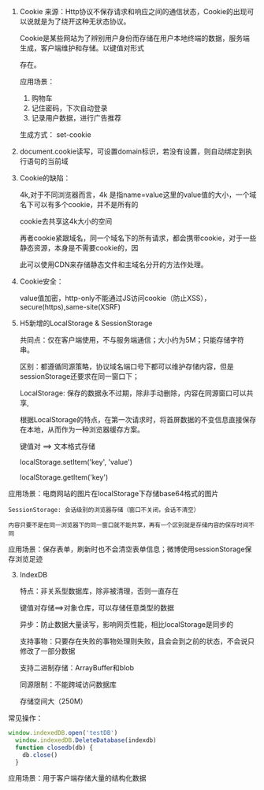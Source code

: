 1. Cookie
    来源：Http协议不保存请求和响应之间的通信状态，Cookie的出现可以说就是为了绕开这种无状态协议。
    
    Cookie是某些网站为了辨别用户身份而存储在用户本地终端的数据，服务端生成，客户端维护和存储。以键值对形式
    
    存在。
    
    应用场景：
    
    1. 购物车
    2. 记住密码，下次自动登录
    3. 记录用户数据，进行广告推荐
    
    生成方式：
    set-cookie

2. document.cookie读写，可设置domain标识，若没有设置，则自动绑定到执行语句的当前域

  3. Cookie的缺陷：

       4k,对于不同浏览器而言，4k 是指name=value这里的value值的大小，一个域名下可以有多个cookie，并不是所有的

       cookie去共享这4k大小的空间

       再者cookie紧跟域名，同一个域名下的所有请求，都会携带cookie，对于一些静态资源，本身是不需要cookie的，因

       此可以使用CDN来存储静态文件和主域名分开的方法作处理。

5. Cookie安全：

     value值加密，http-only不能通过JS访问cookie（防止XSS），secure(https),same-site(XSRF)

6. H5新增的LocalStorage & SessionStorage

     共同点：仅在客户端使用，不与服务端通信；大小约为5M；只能存储字符串。

     区别：都遵循同源策略，协议域名端口号下都可以维护存储内容，但是sessionStorage还要求在同一窗口下；
     
      LocalStorage: 保存的数据永不过期，除非手动删除，内容在同源窗口可以共享,
     
      根据LocalStorage的特点，在第一次请求时，将首屏数据的不变信息直接保存在本地，从而作为一种浏览器缓存方案。
     
     键值对 ==> 文本格式存储
     
     localStorage.setItem('key', 'value')
     
     localStorage.getItem('key')

应用场景：电商网站的图片在localStorage下存储base64格式的图片

 	SessionStorage: 会话级别的浏览器存储（窗口不关闭，会话不清空）

  	内容只要不是在同一浏览器下的同一窗口就不能共享，再有一个区别就是存储内容的保存时间不同

应用场景：保存表单，刷新时也不会清空表单信息；微博使用sessionStorage保存浏览足迹

3. IndexDB
    
    特点：非关系型数据库，除非被清理，否则一直存在
    
    键值对存储==>对象仓库，可以存储任意类型的数据
    
    异步：防止数据大量读写，影响网页性能，相比localStorage是同步的
    
    支持事物：只要存在失败的事物处理则失败，且会会到之前的状态，不会说只修改了一部分数据
    
    支持二进制存储：ArrayBuffer和blob
    
    同源限制：不能跨域访问数据库
    
    存储空间大（250M）

  常见操作：

```javascript
window.indexedDB.open('testDB')
  window.indexedDB.DeleteDatabase(indexdb)
  function closedb(db) {
    db.close()
  }
```


  应用场景：用于客户端存储大量的结构化数据
